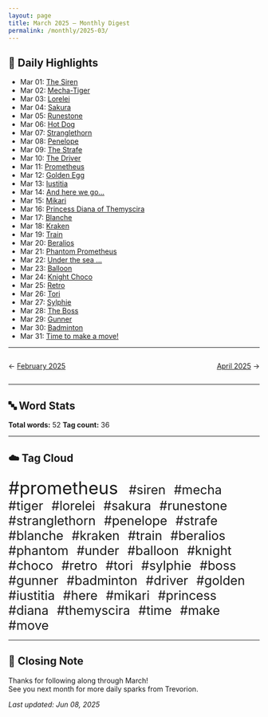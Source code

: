 ```yaml
---
layout: page
title: March 2025 – Monthly Digest
permalink: /monthly/2025-03/
---
```


## 📅 Daily Highlights

- Mar 01: [The Siren](/2025/03/01/week-09.html)
- Mar 02: [Mecha-Tiger](/2025/03/02/week-09.html)
- Mar 03: [Lorelei](/2025/03/03/week-10.html)
- Mar 04: [Sakura](/2025/03/04/week-10.html)
- Mar 05: [Runestone](/2025/03/05/week-10.html)
- Mar 06: [Hot Dog](/2025/03/06/week-10.html)
- Mar 07: [Stranglethorn](/2025/03/07/week-10.html)
- Mar 08: [Penelope](/2025/03/08/week-10.html)
- Mar 09: [The Strafe](/2025/03/09/week-10.html)
- Mar 10: [The Driver](/2025/03/10/week-11.html)
- Mar 11: [Prometheus](/2025/03/11/week-11.html)
- Mar 12: [Golden Egg](/2025/03/12/week-11.html)
- Mar 13: [Iustitia](/2025/03/13/week-11.html)
- Mar 14: [And here we go...](/2025/03/14/week-11.html)
- Mar 15: [Mikari](/2025/03/15/week-11.html)
- Mar 16: [Princess Diana of Themyscira](/2025/03/16/week-11.html)
- Mar 17: [Blanche](/2025/03/17/week-12.html)
- Mar 18: [Kraken](/2025/03/18/week-12.html)
- Mar 19: [Train](/2025/03/19/week-12.html)
- Mar 20: [Beralios](/2025/03/20/week-12.html)
- Mar 21: [Phantom Prometheus](/2025/03/21/week-12.html)
- Mar 22: [Under the sea ...](/2025/03/22/week-12.html)
- Mar 23: [Balloon](/2025/03/23/week-12.html)
- Mar 24: [Knight Choco](/2025/03/24/week-13.html)
- Mar 25: [Retro](/2025/03/25/week-13.html)
- Mar 26: [Tori](/2025/03/26/week-13.html)
- Mar 27: [Sylphie](/2025/03/27/week-13.html)
- Mar 28: [The Boss](/2025/03/28/week-13.html)
- Mar 29: [Gunner](/2025/03/29/week-13.html)
- Mar 30: [Badminton](/2025/03/30/week-13.html)
- Mar 31: [Time to make a move!](/2025/03/31/week-14.html)

---

<div style="display: flex; justify-content: space-between; padding: 1em 0;"><div style="text-align: left;">← <a href='/monthly/2025-02/'>February 2025</a></div><div style="text-align: right;"><a href='/monthly/2025-04/'>April 2025</a> →</div></div>

---

## 🔤 Word Stats

**Total words:** 52
**Tag count:** 36

---

## ☁️ Tag Cloud

<span style="font-size: 2.5em; margin-right: 0.5em;">#prometheus</span>
<span style="font-size: 1.8em; margin-right: 0.5em;">#siren</span>
<span style="font-size: 1.8em; margin-right: 0.5em;">#mecha</span>
<span style="font-size: 1.8em; margin-right: 0.5em;">#tiger</span>
<span style="font-size: 1.8em; margin-right: 0.5em;">#lorelei</span>
<span style="font-size: 1.8em; margin-right: 0.5em;">#sakura</span>
<span style="font-size: 1.8em; margin-right: 0.5em;">#runestone</span>
<span style="font-size: 1.8em; margin-right: 0.5em;">#stranglethorn</span>
<span style="font-size: 1.8em; margin-right: 0.5em;">#penelope</span>
<span style="font-size: 1.8em; margin-right: 0.5em;">#strafe</span>
<span style="font-size: 1.8em; margin-right: 0.5em;">#blanche</span>
<span style="font-size: 1.8em; margin-right: 0.5em;">#kraken</span>
<span style="font-size: 1.8em; margin-right: 0.5em;">#train</span>
<span style="font-size: 1.8em; margin-right: 0.5em;">#beralios</span>
<span style="font-size: 1.8em; margin-right: 0.5em;">#phantom</span>
<span style="font-size: 1.8em; margin-right: 0.5em;">#under</span>
<span style="font-size: 1.8em; margin-right: 0.5em;">#balloon</span>
<span style="font-size: 1.8em; margin-right: 0.5em;">#knight</span>
<span style="font-size: 1.8em; margin-right: 0.5em;">#choco</span>
<span style="font-size: 1.8em; margin-right: 0.5em;">#retro</span>
<span style="font-size: 1.8em; margin-right: 0.5em;">#tori</span>
<span style="font-size: 1.8em; margin-right: 0.5em;">#sylphie</span>
<span style="font-size: 1.8em; margin-right: 0.5em;">#boss</span>
<span style="font-size: 1.8em; margin-right: 0.5em;">#gunner</span>
<span style="font-size: 1.8em; margin-right: 0.5em;">#badminton</span>
<span style="font-size: 1.8em; margin-right: 0.5em;">#driver</span>
<span style="font-size: 1.8em; margin-right: 0.5em;">#golden</span>
<span style="font-size: 1.8em; margin-right: 0.5em;">#iustitia</span>
<span style="font-size: 1.8em; margin-right: 0.5em;">#here</span>
<span style="font-size: 1.8em; margin-right: 0.5em;">#mikari</span>
<span style="font-size: 1.8em; margin-right: 0.5em;">#princess</span>
<span style="font-size: 1.8em; margin-right: 0.5em;">#diana</span>
<span style="font-size: 1.8em; margin-right: 0.5em;">#themyscira</span>
<span style="font-size: 1.8em; margin-right: 0.5em;">#time</span>
<span style="font-size: 1.8em; margin-right: 0.5em;">#make</span>
<span style="font-size: 1.8em; margin-right: 0.5em;">#move</span>

---

## 🌟 Closing Note

Thanks for following along through March!  
See you next month for more daily sparks from Trevorion.

_Last updated: Jun 08, 2025_